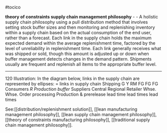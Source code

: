 #tocico

<b>theory of constraints supply chain management philosophy</b> -  - A holistic supply chain philosophy using a pull distribution method that involves setting stock buffer sizes and then monitoring and replenishing inventory within a supply chain based on the actual consumption of the end user, rather than a forecast. Each link in the supply chain holds the maximum expected demand within the average replenishment time, factored by the level of unreliability in replenishment time. Each link generally receives what was shipped or sold, though this amount is adjusted up or down when buffer management detects changes in the demand pattern.  Shipments usually are frequent and replenish all items to the appropriate buffer level. 
<hr/>
120 
Illustration:  In the diagram below, links in the supply chain are represented by ellipses: 
= links in supply chain
Shipping
G
Y
RM
FG
FG
FG
Consumers
<i>R</i>
<i>Production buffer  </i>
Suppliers
Central
Regional
Retailer
Whse.
Whse.
Order processing
Production 
&amp; prerelease
lead time
lead times
lead times



See:[[distribution/replenishment solution]], [[lean manufacturing management philosophy]], [[lean supply chain management philosophy]], [[theory of constraints manufacturing philosophy]], [[traditional supply chain management philosophy]].
